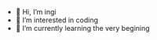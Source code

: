 - 👋 Hi, I’m ingi
- 👀 I’m interested in coding
- 🌱 I’m currently learning the very begining 

<!---
Ingipoo/Ingipoo is a ✨ special ✨ repository because its `README.md` (this file) appears on your GitHub profile.
You can click the Preview link to take a look at your changes.
--->
